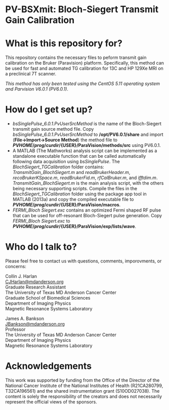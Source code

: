 # PV-BSXmit: Bloch-Siegert Transmit Gain Calibration

# What is this repository for?
This repository contains the necessary files to peform transmit gain calibration on the Bruker (Paravision) platform. Specifically, this method can be used for fast and automated TG calibration for 13C and HP 129Xe MRI on a preclinical 7T scanner.

*This method has only been tested using the CentOS 5.11 operating system and Parvision V6.0.1 (PV6.0.1)*.

# How do I get set up?
* *bsSinglePulse_6.0.1.PvUserSrcMethod* is the name of the Bloch-Siegert transmit gain source method file. Copy *bsSinglePulse_6.0.1.PvUserSrcMethod* to **/opt/PV6.0.1/share** and import (**File->Import->Source Method**) the method file to **${PVHOME}/prog/curdir/${USER}/ParaVision/methods/src** using PV6.0.1.
* A MATLAB (The Mathworks) analysis script can be implemented as a standalone executable function that can be called automatically following data acquisition using *bsSinglePulse*. The *BlochSiegert_TGCalibration* folder contains: *TransmitGain_BlochSiegert.m* and *readBrukerHeader.m*, *recoBrukerKSpace.m*, *readBrukerFid.m*, *rfCalBruker.m*, and *ifftdim.m*. *TransmitGain_BlochSiegert.m* is the main analysis script, with the others being necessary supporting scripts. Compile the files in the *BlochSiegert_TGCalibration* folder using the package app tool in MATLAB (2013a) and copy the compiled executable file to **${PVHOME}/prog/curdir/${USER}/ParaVision/macros**.
* *FERMI_Bloch Siegert.exc* contains an optimized Fermi shaped RF pulse that can be used for off-resonant Bloch-Siegert pulse generation. Copy *FERMI_Bloch Siegert.exc* to **${PVHOME}/prog/curdir/${USER}/ParaVision/exp/lists/wave**.

# Who do I talk to?
Please feel free to contact us with questions, comments, imporovments, or concerns:

Collin J. Harlan\
CJHarlan@mdanderson.org\
Graduate Research Assistant\
The University of Texas MD Anderson Cancer Center\
Graduate School of Biomedical Sciences\
Department of Imaging Physics\
Magnetic Resonance Systems Laboratory

James A. Bankson\
JBankson@mdanderson.org\
Professor\
The University of Texas MD Anderson Cancer Center\
Department of Imaging Physics\
Magnetic Resonance Systems Laboratory

# Acknowledgements 
This work was supported by funding from the Office of the Director of the National Cancer Institute of the National 
Institutes of Health (R21CA280799, T32CA196561) and the shared instrumentation grant (S10OD027038). The content is solely the responsibility of the 
creators and does not necessarily represent the official views of the sponsors.
